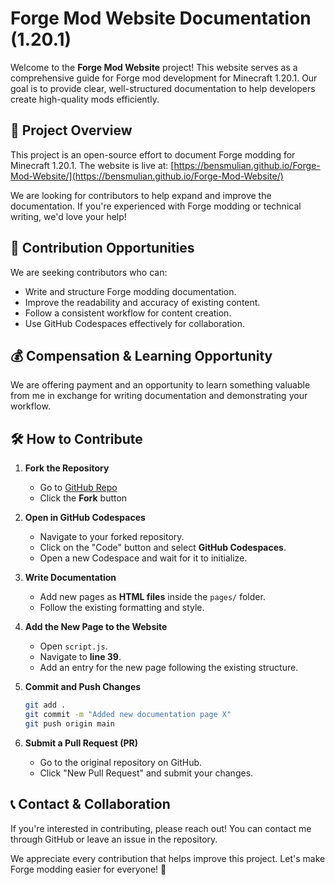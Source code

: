 # Forge Mod Website Documentation (1.20.1)

Welcome to the **Forge Mod Website** project! This website serves as a comprehensive guide for Forge mod development for Minecraft 1.20.1. Our goal is to provide clear, well-structured documentation to help developers create high-quality mods efficiently.

## 🌟 Project Overview

This project is an open-source effort to document Forge modding for Minecraft 1.20.1. The website is live at:
[https://bensmulian.github.io/Forge-Mod-Website/](https://bensmulian.github.io/Forge-Mod-Website/)

We are looking for contributors to help expand and improve the documentation. If you're experienced with Forge modding or technical writing, we'd love your help!

## 📌 Contribution Opportunities

We are seeking contributors who can:
- Write and structure Forge modding documentation.
- Improve the readability and accuracy of existing content.
- Follow a consistent workflow for content creation.
- Use GitHub Codespaces effectively for collaboration.

## 💰 Compensation & Learning Opportunity

We are offering payment and an opportunity to learn something valuable from me in exchange for writing documentation and demonstrating your workflow.

## 🛠️ How to Contribute

1. **Fork the Repository**
   - Go to [GitHub Repo](https://github.com/BenSmulian/Forge-Mod-Website/)
   - Click the **Fork** button

2. **Open in GitHub Codespaces**
   - Navigate to your forked repository.
   - Click on the "Code" button and select **GitHub Codespaces**.
   - Open a new Codespace and wait for it to initialize.

3. **Write Documentation**
   - Add new pages as **HTML files** inside the `pages/` folder.
   - Follow the existing formatting and style.

4. **Add the New Page to the Website**
   - Open `script.js`.
   - Navigate to **line 39**.
   - Add an entry for the new page following the existing structure.

5. **Commit and Push Changes**
   ```bash
   git add .
   git commit -m "Added new documentation page X"
   git push origin main
   ```

6. **Submit a Pull Request (PR)**
   - Go to the original repository on GitHub.
   - Click "New Pull Request" and submit your changes.

## 📞 Contact & Collaboration

If you're interested in contributing, please reach out! You can contact me through GitHub or leave an issue in the repository. 

We appreciate every contribution that helps improve this project. Let's make Forge modding easier for everyone! 🚀
